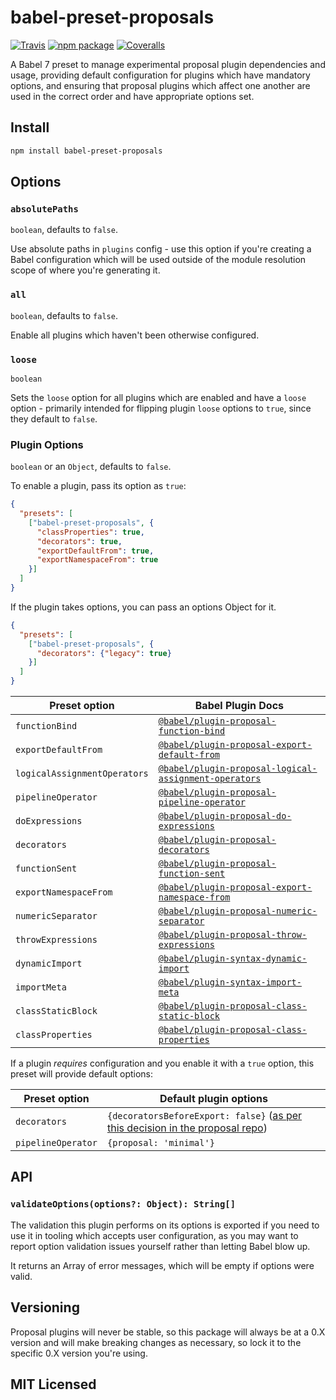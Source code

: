 # babel-preset-proposals

[![Travis][travis-badge]][travis]
[![npm package][npm-badge]][npm]
[![Coveralls][coveralls-badge]][coveralls]

A Babel 7 preset to manage experimental proposal plugin dependencies and usage, providing default configuration for plugins which have mandatory options, and ensuring that proposal plugins which affect one another are used in the correct order and have appropriate options set.

## Install

```sh
npm install babel-preset-proposals
```

## Options

### `absolutePaths`

`boolean`, defaults to `false`.

Use absolute paths in `plugins` config - use this option if you're creating a Babel configuration which will be used outside of the module resolution scope of where you're generating it.

### `all`

`boolean`, defaults to `false`.

Enable all plugins which haven't been otherwise configured.

### `loose`

`boolean`

Sets the `loose` option for all plugins which are enabled and have a `loose` option - primarily intended for flipping plugin `loose` options to `true`, since they default to `false`.

### Plugin Options

`boolean` or an `Object`, defaults to `false`.

To enable a plugin, pass its option as `true`:

```json
{
  "presets": [
    ["babel-preset-proposals", {
      "classProperties": true,
      "decorators": true,
      "exportDefaultFrom": true,
      "exportNamespaceFrom": true
    }]
  ]
}
```

If the plugin takes options, you can pass an options Object for it.

```json
{
  "presets": [
    ["babel-preset-proposals", {
      "decorators": {"legacy": true}
    }]
  ]
}
```

| Preset option | Babel Plugin Docs |
| ------------- | ----------------- |
| `functionBind` | [`@babel/plugin-proposal-function-bind`](https://babeljs.io/docs/en/babel-plugin-proposal-function-bind) |
| `exportDefaultFrom` | [`@babel/plugin-proposal-export-default-from`](https://babeljs.io/docs/en/babel-plugin-proposal-export-default-from) |
| `logicalAssignmentOperators` | [`@babel/plugin-proposal-logical-assignment-operators`](https://babeljs.io/docs/en/babel-plugin-proposal-logical-assignment-operators)
| `pipelineOperator` | [`@babel/plugin-proposal-pipeline-operator`](https://babeljs.io/docs/en/babel-plugin-proposal-pipeline-operator) |
| `doExpressions` | [`@babel/plugin-proposal-do-expressions`](https://babeljs.io/docs/en/babel-plugin-proposal-do-expressions) |
| `decorators` | [`@babel/plugin-proposal-decorators`](https://babeljs.io/docs/en/babel-plugin-proposal-decorators) |
| `functionSent` | [`@babel/plugin-proposal-function-sent`](https://babeljs.io/docs/en/babel-plugin-proposal-function-sent) |
| `exportNamespaceFrom` | [`@babel/plugin-proposal-export-namespace-from`](https://babeljs.io/docs/en/babel-plugin-proposal-export-namespace-from) |
| `numericSeparator` | [`@babel/plugin-proposal-numeric-separator`](https://babeljs.io/docs/en/babel-plugin-proposal-numeric-separator) |
| `throwExpressions` | [`@babel/plugin-proposal-throw-expressions`](https://babeljs.io/docs/en/babel-plugin-proposal-throw-expressions) |
| `dynamicImport` | [`@babel/plugin-syntax-dynamic-import`](https://babeljs.io/docs/en/babel-plugin-syntax-dynamic-import) |
| `importMeta` | [`@babel/plugin-syntax-import-meta`](https://babeljs.io/docs/en/babel-plugin-syntax-import-meta) |
| `classStaticBlock` | [`@babel/plugin-proposal-class-static-block`](https://babeljs.io/docs/en/babel-plugin-proposal-class-static-block) |
| `classProperties` | [`@babel/plugin-proposal-class-properties`](https://babeljs.io/docs/en/babel-plugin-proposal-class-properties) |

If a plugin _requires_ configuration and you enable it with a `true` option, this preset will provide default options:

| Preset option | Default plugin options |
| ------------- | ---------------------- |
| `decorators` | `{decoratorsBeforeExport: false}` ([as per this decision in the proposal repo](https://github.com/tc39/proposal-decorators/issues/69#issuecomment-455538637)) |
| `pipelineOperator` | `{proposal: 'minimal'}` |

## API

### `validateOptions(options?: Object): String[]`

The validation this plugin performs on its options is exported if you need to use it in tooling which accepts user configuration, as you may want to report option validation issues yourself rather than letting Babel blow up.

It returns an Array of error messages, which will be empty if options were valid.

## Versioning

Proposal plugins will never be stable, so this package will always be at a 0.X version and will make breaking changes as necessary, so lock it to the specific 0.X version you're using.

## MIT Licensed

[travis-badge]: https://img.shields.io/travis/insin/babel-preset-proposals/master.png?style=flat-square
[travis]: https://travis-ci.org/insin/babel-preset-proposals

[npm-badge]: https://img.shields.io/npm/v/babel-preset-proposals.png?style=flat-square
[npm]: https://www.npmjs.org/package/babel-preset-proposals

[coveralls-badge]: https://img.shields.io/coveralls/insin/babel-preset-proposals/master.png?style=flat-square
[coveralls]: https://coveralls.io/github/insin/babel-preset-proposals
